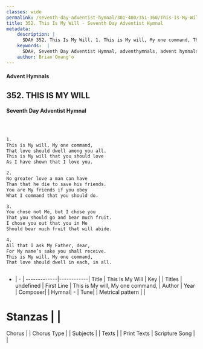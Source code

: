 ```yaml
---
classes: wide
permalink: /seventh-day-adventist-hymnal/301-400/351-360/This-Is-My-Will/
title: 352. This Is My Will - Seventh Day Adventist Hymnal
metadata:
    description: |
      SDAH 352. This Is My Will. 1. This is My will, My one command, That love should dwell among you all. This is My will that you should love As I have shown that I love you.
    keywords:  |
      SDAH, Seventh Day Adventist Hymnal, adventhymnals, advent hymnals, This Is My Will, This is My will, My one command, 
    author: Brian Onang'o
---
```


#### Advent Hymnals
## 352. THIS IS MY WILL
#### Seventh Day Adventist Hymnal

```txt



1.
This is My will, My one command,
That love should dwell among you all.
This is My will that you should love
As I have shown that I love you.

2.
No greater love a man can have
Than that he die to save his friends.
You are My friends if you obey
What I command that you should do.

3.
You chose not Me, but I chose you
That you should go and bear much fruit.
I chose you out that you in Me
Should bear much fruit that will abide.

4.
All that I ask My Father, dear,
For My name’s sake you shall receive.
This is My will, My one command,
That love should dwell in each, in all.



```

- |   -  |
-------------|------------|
Title | This Is My Will |
Key |  |
Titles | undefined |
First Line | This is My will, My one command, |
Author | 
Year | 
Composer|  |
Hymnal|  - |
Tune|  |
Metrical pattern | |
# Stanzas |  |
Chorus |  |
Chorus Type |  |
Subjects |  |
Texts |  |
Print Texts | 
Scripture Song |  |
  
